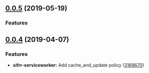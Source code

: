 ## [0.0.5](https://github.com/sifrr/sifrr/compare/v0.0.4...v0.0.5) (2019-05-19)


### Features




## [0.0.4](https://github.com/sifrr/sifrr/compare/v0.0.3...v0.0.4) (2019-04-07)


### Features

* **sifrr-serviceworker:** Add cache_and_update policy ([3169670](https://github.com/sifrr/sifrr/commit/3169670))



